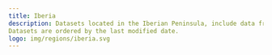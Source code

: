 ```yaml
---
title: Iberia
description: Datasets located in the Iberian Peninsula, include data from both Portugal and Spain. <br>
Datasets are ordered by the last modified date.
logo: img/regions/iberia.svg
---
```

